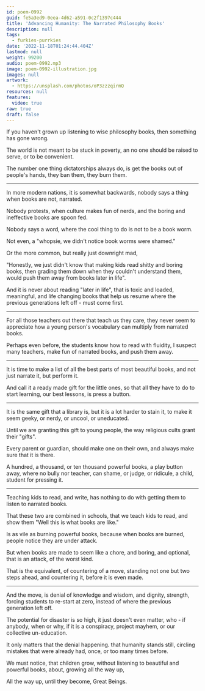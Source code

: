 ```yaml
---
id: poem-0992
guid: fe5a3ed9-0eea-4d62-a591-0c2f1397c444
title: 'Advancing Humanity: The Narrated Philosophy Books'
description: null
tags:
  - furkies-purrkies
date: '2022-11-18T01:24:44.404Z'
lastmod: null
weight: 99200
audio: poem-0992.mp3
image: poem-0992-illustration.jpg
images: null
artwork:
  - https://unsplash.com/photos/oP3zzzqirmQ
resources: null
features:
  video: true
raw: true
draft: false
---
```


If you haven't grown up listening to wise philosophy books,
then something has gone wrong.

The world is not meant to be stuck in poverty,
an no one should be raised to serve, or to be convenient.

The number one thing dictatorships always do,
is get the books out of people's hands, they ban them, they burn them.

---

In more modern nations, it is somewhat backwards,
nobody says a thing when books are not, narrated.

Nobody protests, when culture makes fun of nerds,
and the boring and ineffective books are spoon  fed.

Nobody says a word,
where the cool thing to do is not to be a book worm.

Not even,
a "whopsie, we didn't notice book worms were shamed."

Or the more common,
but really just downright mad,

"Honestly, we just didn't know that making kids read shitty and boring books,
then grading them down when they couldn't understand them, would push them away from books later in life".

And it is never about reading "later in life", that is toxic and loaded,
meaningful, and life changing books that help us resume where the previous generations left off - must come first.

---

For all those teachers out there that teach us they care,
they never seem to appreciate how a young person's vocabulary can multiply from narrated books.

Perhaps even before, the students know how to read with fluidity,
I suspect many teachers, make fun of narrated books, and push them away.

---

It is time to make a list of all the best parts of most beautiful books,
and not just narrate it, but perform it.

And call it a ready made gift for the little ones,
so that all they have to do to start learning, our best lessons, is press a button.

---

It is the same gift that a library is,
but it is a lot harder to stain it, to make it seem geeky, or nerdy, or uncool, or uneducated.

Until we are granting this gift to young people,
the way religious cults grant their "gifts".

Every parent or guardian, should make one on their own,
and always make sure that it is there.

A hundred, a thousand, or ten thousand powerful books, a play button away,
where no bully nor teacher, can shame, or judge, or ridicule, a child, student for pressing it.

---

Teaching kids to read, and write,
has nothing to do with getting them to listen to narrated books.

That these two are combined in schools,
that we teach kids to read, and show them "Well this is what books are like."

Is as vile as burning powerful books,
because when books are burned, people notice they are under attack.

But when books are made to seem like a chore, and boring, and optional,
that is an attack, of the worst kind.

That is the equivalent, of countering of a move,
standing not one but two steps ahead, and countering it, before it is even made.

---

And the move, is denial of knowledge and wisdom, and dignity, strength,
forcing students to re-start at zero, instead of where the previous generation left off.

The potential for disaster is so high, it just doesn't even matter, who - if anybody, when or why,
if it is a conspiracy, project mayhem, or our collective un-education.

It only matters that the denial happening.
that humanity stands still, circling mistakes that were already had, once, or too many times before.

We must notice, that children grow,
without listening to beautiful and powerful books, about, growing all the way up,

All the way up,
until they become, Great Beings.
